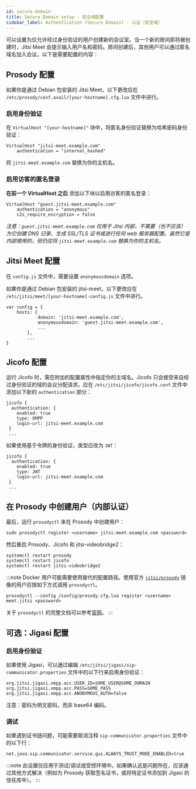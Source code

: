 ```yaml
---
id: secure-domain
title: Secure Domain setup - 安全域配置
sidebar_label: Authentication (Secure Domain) - 认证（安全域）
---
```


可以设置为仅允许经过身份验证的用户创建新的会议室。当一个新的房间即将被创建时，Jitsi Meet 会提示输入用户名和密码。房间创建后，其他用户可以通过匿名域名加入会议。以下是需要配置的内容：

## Prosody 配置

如果你是通过 Debian 包安装的 Jitsi Meet，以下更改应在 `/etc/prosody/conf.avail/[your-hostname].cfg.lua` 文件中进行。

### 启用身份验证

在 `VirtualHost "[your-hostname]"` 块中，将匿名身份验证替换为哈希密码身份验证：

```
VirtualHost "jitsi-meet.example.com"
    authentication = "internal_hashed"
```

将 `jitsi-meet.example.com` 替换为你的主机名。

### 启用访客的匿名登录

**在前一个 VirtualHost 之后** 添加以下块以启用访客的匿名登录：

```
VirtualHost "guest.jitsi-meet.example.com"
    authentication = "anonymous"
    c2s_require_encryption = false
```

_注意：`guest.jitsi-meet.example.com` 仅用于 Jitsi 内部，不需要（也不应该）为它创建 DNS 记录、生成 SSL/TLS 证书或进行任何 web 服务器配置。虽然它是内部使用的，但仍应将 `jitsi-meet.example.com` 替换为你的主机名。_

## Jitsi Meet 配置

在 `config.js` 文件中，需要设置 `anonymousdomain` 选项。

如果你是通过 Debian 包安装的 jitsi-meet，以下更改应在 `/etc/jitsi/meet/[your-hostname]-config.js` 文件中进行。

```
var config = {
    hosts: {
            domain: 'jitsi-meet.example.com',
            anonymousdomain: 'guest.jitsi-meet.example.com',
            ...
        },
        ...
}
```

## Jicofo 配置

运行 Jicofo 时，需在附加的配置属性中指定你的主域名。Jicofo 只会接受来自经过身份验证的域的会议分配请求。应在 `/etc/jitsi/jicofo/jicofo.conf` 文件中添加以下新的 `authentication` 部分：

```
jicofo {
  authentication: {
    enabled: true
    type: XMPP
    login-url: jitsi-meet.example.com
 }
 ...
```

如果使用基于令牌的身份验证，类型应改为 `JWT`：

```
jicofo {
  authentication: {
    enabled: true
    type: JWT
    login-url: jitsi-meet.example.com
 }
 ...
```

## 在 Prosody 中创建用户（内部认证）

最后，运行 `prosodyctl` 来在 Prosody 中创建用户：

```
sudo prosodyctl register <username> jitsi-meet.example.com <password>
```

然后重启 Prosody、Jicofo 和 jitsi-videobridge2：

```
systemctl restart prosody
systemctl restart jicofo
systemctl restart jitsi-videobridge2
```

:::note
Docker 用户可能需要使用替代的配置路径。使用官方 [`jitsi/prosody`](https://github.com/jitsi/docker-jitsi-meet) 镜像的用户应按如下方式调用 `prosodyctl`。

```
prosodyctl --config /config/prosody.cfg.lua register <username> meet.jitsi <password>
```

关于 `prosodyctl` 的完整文档可以参考[官网](https://prosody.im/doc/prosodyctl)。
:::

## 可选：Jigasi 配置

### 启用身份验证

如果使用 Jigasi，可以通过编辑 `/etc/jitsi/jigasi/sip-communicator.properties` 文件中的以下行来启用身份验证：

````
org.jitsi.jigasi.xmpp.acc.USER_ID=SOME_USER@SOME_DOMAIN
org.jitsi.jigasi.xmpp.acc.PASS=SOME_PASS
org.jitsi.jigasi.xmpp.acc.ANONYMOUS_AUTH=false
````

注意：密码为明文密码，而非 base64 编码。

### 调试

如果遇到证书链问题，可能需要取消注释 `sip-communicator.properties` 文件中的以下行：

````
net.java.sip.communicator.service.gui.ALWAYS_TRUST_MODE_ENABLED=true
````

:::note
此设置仅应用于测试/调试或受控环境中。如果确认这是问题所在，应该通过其他方式解决（例如为 Prosody 获取签名证书，或将特定证书添加到 Jigasi 的信任库中）。
:::
